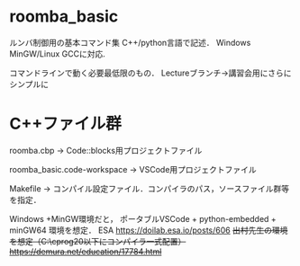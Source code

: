 # roomba_basic
ルンバ制御用の基本コマンド集
C++/python言語で記述．
Windows MinGW/Linux GCCに対応.

コマンドラインで動く必要最低限のもの．
Lectureブランチ→講習会用にさらにシンプルに

# C++ファイル群
roomba.cbp → Code::blocks用プロジェクトファイル

roomba_basic.code-workspace → VSCode用プロジェクトファイル

Makefile → コンパイル設定ファイル．コンパイラのパス，ソースファイル群等を指定．

Windows +MinGW環境だと，
ポータブルVSCode + python-embedded + minGW64 環境を想定．
ESA 
https://doilab.esa.io/posts/606
<s>出村先生の環境を想定（C:\cprog20以下にコンパイラ一式配置）
https://demura.net/education/17784.html
</s>

